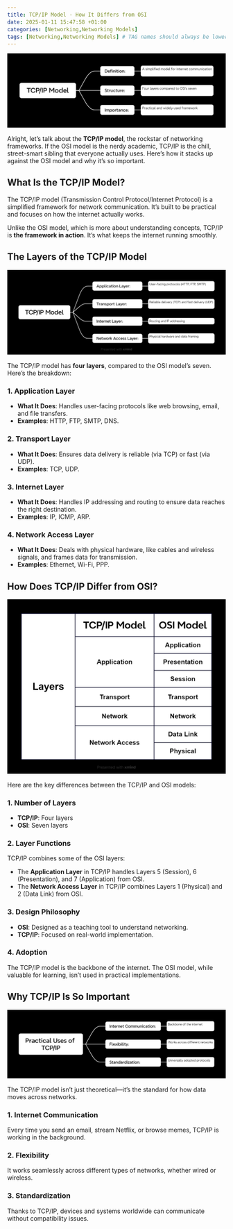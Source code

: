 ```yaml
---
title: TCP/IP Model - How It Differs from OSI
date: 2025-01-11 15:47:58 +01:00
categories: [Networking,Networking Models]
tags: [Networking,Networking Models] # TAG names should always be lowercase
---
```


![Mindmap Cover](https://raw.githubusercontent.com/zared1/zared1.github.io/refs/heads/main/assets/Posts_img/Networking/11/TCPIP%20Model.png)  

Alright, let’s talk about the **TCP/IP model**, the rockstar of networking frameworks. If the OSI model is the nerdy academic, TCP/IP is the chill, street-smart sibling that everyone actually uses. Here’s how it stacks up against the OSI model and why it’s so important.  

## What Is the TCP/IP Model?  

The TCP/IP model (Transmission Control Protocol/Internet Protocol) is a simplified framework for network communication. It’s built to be practical and focuses on how the internet actually works.  

Unlike the OSI model, which is more about understanding concepts, TCP/IP is **the framework in action**. It’s what keeps the internet running smoothly.  

## The Layers of the TCP/IP Model  

![TCP/IP Model Layers Mindmap](https://raw.githubusercontent.com/zared1/zared1.github.io/refs/heads/main/assets/Posts_img/Networking/11/TCPIP%20Model2.png)  

The TCP/IP model has **four layers**, compared to the OSI model’s seven. Here’s the breakdown:  

### 1. **Application Layer**  
- **What It Does**: Handles user-facing protocols like web browsing, email, and file transfers.  
- **Examples**: HTTP, FTP, SMTP, DNS.  

### 2. **Transport Layer**  
- **What It Does**: Ensures data delivery is reliable (via TCP) or fast (via UDP).  
- **Examples**: TCP, UDP.  

### 3. **Internet Layer**  
- **What It Does**: Handles IP addressing and routing to ensure data reaches the right destination.  
- **Examples**: IP, ICMP, ARP.  

### 4. **Network Access Layer**  
- **What It Does**: Deals with physical hardware, like cables and wireless signals, and frames data for transmission.  
- **Examples**: Ethernet, Wi-Fi, PPP.  

## How Does TCP/IP Differ from OSI?  

![Differences Between TCP/IP and OSI Mindmap](https://raw.githubusercontent.com/zared1/zared1.github.io/refs/heads/main/assets/Posts_img/Networking/11/Layers.png)  

Here are the key differences between the TCP/IP and OSI models:  

### 1. **Number of Layers**  
- **TCP/IP**: Four layers  
- **OSI**: Seven layers  

### 2. **Layer Functions**  
TCP/IP combines some of the OSI layers:  
- The **Application Layer** in TCP/IP handles Layers 5 (Session), 6 (Presentation), and 7 (Application) from OSI.  
- The **Network Access Layer** in TCP/IP combines Layers 1 (Physical) and 2 (Data Link) from OSI.  

### 3. **Design Philosophy**  
- **OSI**: Designed as a teaching tool to understand networking.  
- **TCP/IP**: Focused on real-world implementation.  

### 4. **Adoption**  
The TCP/IP model is the backbone of the internet. The OSI model, while valuable for learning, isn’t used in practical implementations.  

## Why TCP/IP Is So Important  

![Practical Uses of TCP/IP Mindmap](https://raw.githubusercontent.com/zared1/zared1.github.io/refs/heads/main/assets/Posts_img/Networking/11/Practical%20Uses%20of%20TCPIP.png)  

The TCP/IP model isn’t just theoretical—it’s the standard for how data moves across networks.  

### 1. **Internet Communication**  
Every time you send an email, stream Netflix, or browse memes, TCP/IP is working in the background.  

### 2. **Flexibility**  
It works seamlessly across different types of networks, whether wired or wireless.  

### 3. **Standardization**  
Thanks to TCP/IP, devices and systems worldwide can communicate without compatibility issues.  
